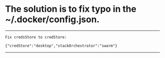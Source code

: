 # The solution is to fix typo in the ~/.docker/config.json.

---

```
Fix credsStore to credStore:

{"credStore":"desktop","stackOrchestrator":"swarm"}

```
---